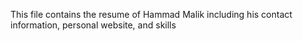 This file contains the resume of Hammad Malik
including his contact information, personal website, and skills